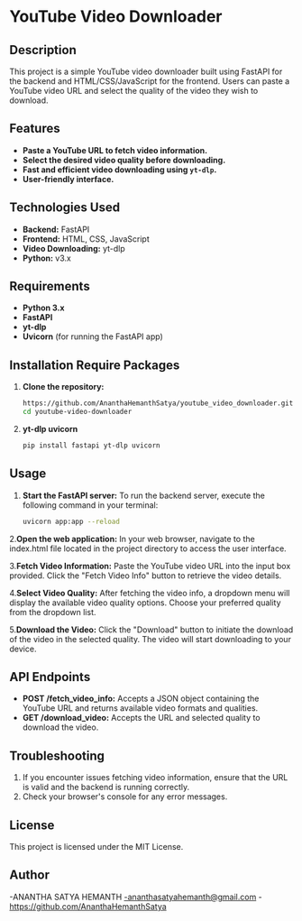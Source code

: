 # **YouTube Video Downloader**

## Description
This project is a simple YouTube video downloader built using FastAPI for the backend and HTML/CSS/JavaScript for the frontend. Users can paste a YouTube video URL and select the quality of the video they wish to download.

## Features
- **Paste a YouTube URL to fetch video information.**
- **Select the desired video quality before downloading.**
- **Fast and efficient video downloading using `yt-dlp`.**
- **User-friendly interface.**

## Technologies Used
- **Backend:** FastAPI
- **Frontend:** HTML, CSS, JavaScript
- **Video Downloading:** yt-dlp
- **Python:** v3.x

## Requirements
- **Python 3.x**
- **FastAPI**
- **yt-dlp**
- **Uvicorn** (for running the FastAPI app)

## Installation Require Packages

1. **Clone the repository:**
   ```bash
   https://github.com/AnanthaHemanthSatya/youtube_video_downloader.git
   cd youtube-video-downloader

2. **yt-dlp uvicorn**
   ```bash
   pip install fastapi yt-dlp uvicorn

## Usage

1. **Start the FastAPI server:**
   To run the backend server, execute the following command in your terminal:
   ```bash
   uvicorn app:app --reload
2.**Open the web application:**
  In your web browser, navigate to the index.html file located in the project directory to access the user interface.

3.**Fetch Video Information:**
  Paste the YouTube video URL into the input box provided.
  Click the "Fetch Video Info" button to retrieve the video details.

4.**Select Video Quality:**
  After fetching the video info, a dropdown menu will display the available video quality options.
  Choose your preferred quality from the dropdown list.

5.**Download the Video:**
  Click the "Download" button to initiate the download of the video in the selected quality.
  The video will start downloading to your device.

## API Endpoints
- **POST /fetch_video_info:** Accepts a JSON object containing the YouTube URL and returns available video formats and qualities.
- **GET /download_video:** Accepts the URL and selected quality to download the video.

## Troubleshooting
1. If you encounter issues fetching video information, ensure that the URL is valid and the backend is running correctly.
2. Check your browser's console for any error messages.

## License
This project is licensed under the MIT License.

## Author
-ANANTHA SATYA HEMANTH
-ananthasatyahemanth@gmail.com
-https://github.com/AnanthaHemanthSatya
